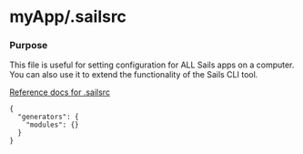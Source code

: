 # myApp/.sailsrc
### Purpose

This file is useful for setting configuration for ALL Sails apps on a computer.  You can also use it to extend the functionality of the Sails CLI tool. 

[Reference docs for .sailsrc](http://sailsjs.org/#!/documentation/reference/Configuration/Configuration.html)


<docmeta name="uniqueID" value="sailsrc6419">
<docmeta name="displayName" value=".sailsrc">

```
{
  "generators": {
    "modules": {}
  }
}
```
